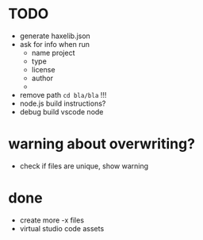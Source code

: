 # TODO


- generate haxelib.json
- ask for info when run
	- name project
	- type
	- license
	- author
	-
- remove path `cd bla/bla` !!!
- node.js build instructions?
- debug build vscode node






# warning about overwriting?

- check if files are unique, show warning


# done

- create more -x files
- virtual studio code assets
